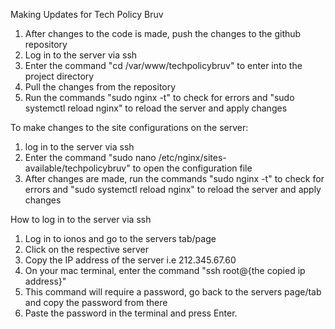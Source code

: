 Making Updates for Tech Policy Bruv
1. After changes to the code is made, push the changes to the github repository
2. Log in to the server via ssh
3. Enter the command "cd /var/www/techpolicybruv" to enter into the project directory
4. Pull the changes from the repository
5. Run the commands "sudo nginx -t" to check for errors and "sudo systemctl reload nginx" to reload the server and apply changes

To make changes to the site configurations on the server:
1. log in to the server via ssh
2. Enter the command "sudo nano /etc/nginx/sites-available/techpolicybruv" to open the configuration file
3. After changes are made, run the commands "sudo nginx -t" to check for errors and "sudo systemctl reload nginx" to reload the server and apply changes

How to log in to the server via ssh
1. Log in to ionos and go to the servers tab/page
2. Click on the respective server
3. Copy the IP address of the server i.e 212.345.67.60
4. On your mac terminal, enter the command "ssh root@{the copied ip address}"
5. This command will require a password, go back to the servers page/tab and copy the password from there
6. Paste the password in the terminal and press Enter.
